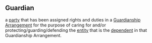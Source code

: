 ## Guardian

a <a href="https://essif-lab.github.io/framework/docs/terms/party" hovertext="Party: an Entity that sets its Objectives, maintains its Knowledge, and uses that Knowledge to pursue its Objectives in an autonomous (sovereign) manner. Humans and Organizations are the typical examples.">party</a> that has been assigned rights and duties in a <a href="https://essif-lab.github.io/framework/docs/terms/guardianship-arrangement" hovertext="Guardianship Arrangement (in a Jurisdiction): a set of rights and duties between Legal Entities of the Jurisdiction that have been established and are enforced within that Jurisdiction for the purpose of caring for and/or protecting/guarding/defending one or more of these Entities.">Guardianship Arrangement</a> for the purpose of caring for and/or protecting/guarding/defending the <a href="https://essif-lab.github.io/framework/docs/terms/entity" hovertext="Entity: someone or something that is known to exist.">entity</a> that is the <a href="https://essif-lab.github.io/framework/docs/terms/dependent" hovertext="Dependent (in a Guardianship Arrangement): an Entity for the caring for and/or protecting/guarding/defending of which a Guardianship Arrangement has been established.">dependent</a> in that Guardianship Arrangement.

